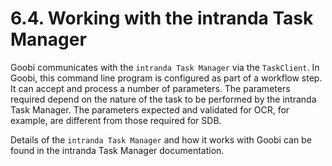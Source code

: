 # 6.4. Working with the intranda Task Manager

Goobi communicates with the `intranda Task Manager` via the `TaskClient`. In Goobi, this command line program is configured as part of a workflow step. It can accept and process a number of parameters. The parameters required depend on the nature of the task to be performed by the intranda Task Manager. The parameters expected and validated for OCR, for example, are different from those required for SDB.

Details of the `intranda Task Manager` and how it works with Goobi can be found in the intranda Task Manager documentation.  


